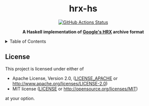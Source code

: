 <h1 align="center">hrx-hs</h1>

<p align="center">
   <a href="https://github.com/sondr3/hrx-hs/actions"><img alt="GitHub Actions Status" src="https://github.com/sondr3/hrx-hs/workflows/pipeline/badge.svg" /></a>
   <br />
</p>

<p align="center">
   <strong>A Haskell implementation of <a href="https://github.com/google/hrx">Google's HRX</a> archive format</strong>
</p>

<details>
<summary>Table of Contents</summary>
<br />

<!-- markdown-toc start - Don't edit this section. Run M-x markdown-toc-refresh-toc -->

**Table of Contents**

- [License](#license)

<!-- markdown-toc end -->

</details>

## License

This project is licensed under either of

- Apache License, Version 2.0, ([LICENSE_APACHE](LICENSE_APACHE) or
  http://www.apache.org/licenses/LICENSE-2.0)
- MIT license ([LICENSE](LICENSE) or http://opensource.org/licenses/MIT)

at your option.
